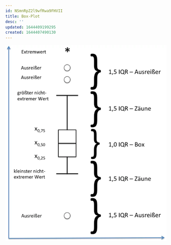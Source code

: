 ```yaml
---
id: NSmnRpZ2l9wfRwa9FHVII
title: Box-Plot
desc: ''
updated: 1644409199295
created: 1644407490130
---
```


![](/assets/images/2022-02-09-13-19-57.png)